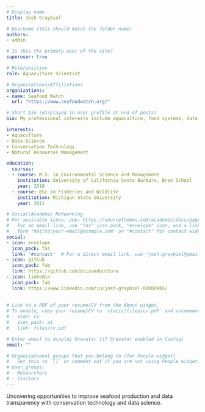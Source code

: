 ```yaml
---
# Display name
title: Josh Graybiel

# Username (this should match the folder name)
authors:
- admin

# Is this the primary user of the site?
superuser: true

# Role/position
role: Aquaculture Scientist

# Organizations/Affiliations
organizations:
- name: Seafood Watch
  url: "https://www.seafoodwatch.org/"

# Short bio (displayed in user profile at end of posts)
bio: My professional interests include aquaculture, food systems, data science, and conservation technology.

interests:
- Aquaculture
- Data Science
- Conservation Technology
- Natural Resources Management

education:
  courses:
  - course: M.S. in Environmental Science and Management
    institution: University of California Santa Barbara, Bren School
    year: 2018
  - course: BSc in Fisheries and Wildlife
    institution: Michigan State University
    year: 2011

# Social/Academic Networking
# For available icons, see: https://sourcethemes.com/academic/docs/page-builder/#icons
#   For an email link, use "fas" icon pack, "envelope" icon, and a link in the
#   form "mailto:your-email@example.com" or "#contact" for contact widget.
social:
- icon: envelope
  icon_pack: fas
  link: '#contact'  # For a direct email link, use "josh.graybiel@gmail.com".
- icon: github
  icon_pack: fab
  link: https://github.com/blissedouttuna
- icon: linkedin
  icon_pack: fab
  link: https://www.linkedin.com/in/josh-graybiel-08bb0965/
  
  
# Link to a PDF of your resume/CV from the About widget.
# To enable, copy your resume/CV to `static/files/cv.pdf` and uncomment the lines below.
# - icon: cv
#   icon_pack: ai
#   link: files/cv.pdf

# Enter email to display Gravatar (if Gravatar enabled in Config)
email: ""

# Organizational groups that you belong to (for People widget)
#   Set this to `[]` or comment out if you are not using People widget.
# user_groups:
# - Researchers
# - Visitors
---
```


Uncovering opportunities to improve seafood production and data transparency with conservation technology and data science.


